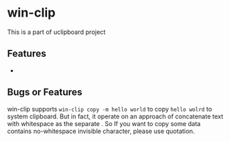 # win-clip
This is a part of uclipboard project

## Features
- 

## Bugs or Features
win-clip supports `win-clip copy -m hello world` to copy `hello wolrd` to system clipboard. But in fact, it operate on an approach of concatenate text with whitespace as the separate . So If you want to copy some data contains no-whitespace invisible character, please use quotation. 
